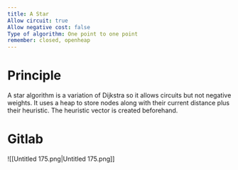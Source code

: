 ```yaml
---
title: A Star
Allow circuit: true
Allow negative cost: false
Type of algorithm: One point to one point
remember: closed, openheap
---
```

  
  
# Principle
A star algorithm is a variation of Dijkstra so it allows circuits but not negative weights. It uses a heap to store nodes along with their current distance plus their heuristic. The heuristic vector is created beforehand.
  
  
# Gitlab
![[Untitled 175.png|Untitled 175.png]]